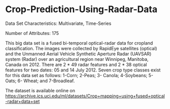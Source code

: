 # Crop-Prediction-Using-Radar-Data

Data Set Characteristics:  Multivariate, Time-Series

Number of Attributes: 175

This big data set is a fused bi-temporal optical-radar data for cropland classification. 
The images were collected by RapidEye satellites (optical) and the Unmanned Aerial Vehicle Synthetic Aperture Radar (UAVSAR) system (Radar) over an agricultural region near Winnipeg, Manitoba, Canada on 2012.
There are 2 * 49 radar features and 2 * 38 optical features for two dates: 05 and 14 July 2012.
Seven crop type classes exist for this data set as follows: 1-Corn; 2-Peas; 3- Canola; 4-Soybeans; 5- Oats; 6- Wheat; and 7-Broadleaf.

The dataset is available online on https://archive.ics.uci.edu/ml/datasets/Crop+mapping+using+fused+optical-radar+data+set
